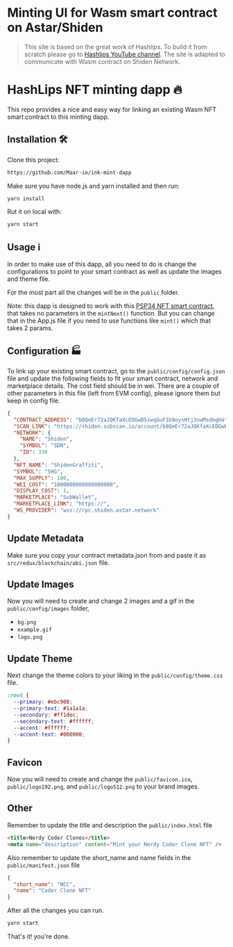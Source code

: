 # Minting UI for Wasm smart contract on Astar/Shiden

> This site is based on the great work of Hashlips. To build it from scratch please go to [Hashlips YouTube channel](https://www.youtube.com/channel/UC1LV4_VQGBJHTJjEWUmy8nA).
The site is adapted to communicate with Wasm contract on Shiden Network.

# HashLips NFT minting dapp 🔥

This repo provides a nice and easy way for linking an existing Wasm NFT smart contract to this minting dapp.


## Installation 🛠️

Clone this project:

```sh
https://github.com/Maar-io/ink-mint-dapp
```

Make sure you have node.js and yarn installed and then run:

```sh
yarn install
```

Rut it on local with:
```sh
yarn start
```
## Usage ℹ️

In order to make use of this dapp, all you need to do is change the configurations to point to your smart contract as well as update the images and theme file.

For the most part all the changes will be in the `public` folder.


Note: this dapp is designed to work with this [PSP34 NFT smart contract](https://github.com/swanky-dapps/nft), that takes no parameters in the `mintNext()` function. But you can change that in the App.js file if you need to use functions like `mint()` which that takes 2 params.

## Configuration :factory:
To link up your existing smart contract, go to the `public/config/config.json` file and update the following fields to fit your smart contract, network and marketplace details. The cost field should be in wei.
There are a couple of other parameters in this file (left from EVM config), please ignore them but keep in config file.

```json
{
  "CONTRACT_ADDRESS": "b8QeEr72aJQKfaXcEDGwB5iwqGuF1b9oysHtj3nwMsdmgHa",
  "SCAN_LINK": "https://shiden.subscan.io/account/b8QeEr72aJQKfaXcEDGwB5iwqGuF1b9oysHtj3nwMsdmgHa",
  "NETWORK": {
    "NAME": "Shiden",
    "SYMBOL": "SDN",
    "ID": 336
  },
  "NFT_NAME": "ShidenGraffiti",
  "SYMBOL": "SHG",
  "MAX_SUPPLY": 100,
  "WEI_COST": "1000000000000000000",
  "DISPLAY_COST": 1,
  "MARKETPLACE": "SubWallet",
  "MARKETPLACE_LINK": "https://",
  "WS_PROVIDER": "wss://rpc.shiden.astar.network"
}
```
## Update Metadata
Make sure you copy your contract metadata.json from and paste it as `src/redux/blockchain/abi.json` file.

## Update Images
Now you will need to create and change 2 images and a gif in the `public/config/images` folder, 
* `bg.png`
* `example.gif`
* `logo.png`

## Update Theme
Next change the theme colors to your liking in the `public/config/theme.css` file.

```css
:root {
  --primary: #ebc908;
  --primary-text: #1a1a1a;
  --secondary: #ff1dec;
  --secondary-text: #ffffff;
  --accent: #ffffff;
  --accent-text: #000000;
}
```

## Favicon
Now you will need to create and change the `public/favicon.ico`, `public/logo192.png`, and
`public/logo512.png` to your brand images.

## Other
Remember to update the title and description the `public/index.html` file

```html
<title>Nerdy Coder Clones</title>
<meta name="description" content="Mint your Nerdy Coder Clone NFT" />
```

Also remember to update the short_name and name fields in the `public/manifest.json` file

```json
{
  "short_name": "NCC",
  "name": "Coder Clone NFT"
}
```

After all the changes you can run.

```sh
yarn start
```


That's it! you're done.
